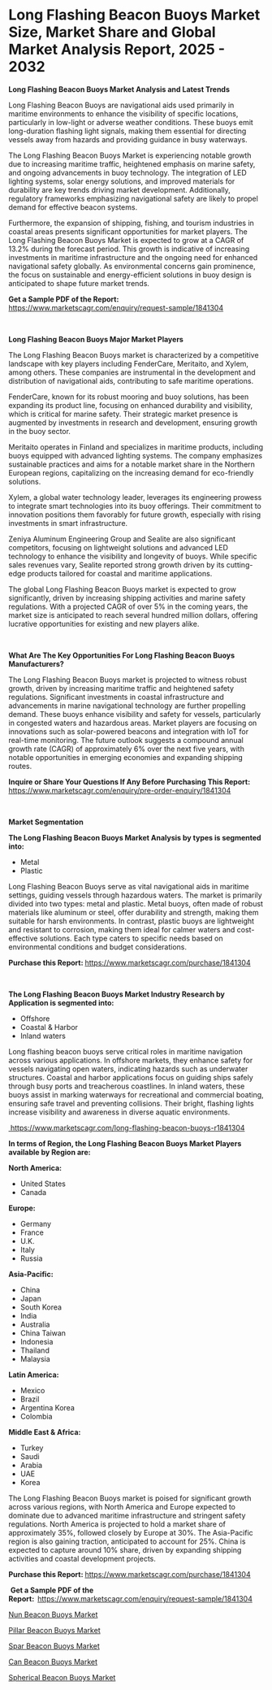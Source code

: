 <p><h1>Long Flashing Beacon Buoys Market Size, Market Share and Global Market Analysis Report, 2025 - 2032</h1></p><p><strong>Long Flashing Beacon Buoys Market Analysis and Latest Trends</strong></p>
<p><p>Long Flashing Beacon Buoys are navigational aids used primarily in maritime environments to enhance the visibility of specific locations, particularly in low-light or adverse weather conditions. These buoys emit long-duration flashing light signals, making them essential for directing vessels away from hazards and providing guidance in busy waterways. </p><p>The Long Flashing Beacon Buoys Market is experiencing notable growth due to increasing maritime traffic, heightened emphasis on marine safety, and ongoing advancements in buoy technology. The integration of LED lighting systems, solar energy solutions, and improved materials for durability are key trends driving market development. Additionally, regulatory frameworks emphasizing navigational safety are likely to propel demand for effective beacon systems.</p><p>Furthermore, the expansion of shipping, fishing, and tourism industries in coastal areas presents significant opportunities for market players. The Long Flashing Beacon Buoys Market is expected to grow at a CAGR of 13.2% during the forecast period. This growth is indicative of increasing investments in maritime infrastructure and the ongoing need for enhanced navigational safety globally. As environmental concerns gain prominence, the focus on sustainable and energy-efficient solutions in buoy design is anticipated to shape future market trends.</p></p>
<p><strong>Get a Sample PDF of the Report:&nbsp;</strong> <a href="https://www.marketscagr.com/enquiry/request-sample/1841304?utm_campaign=2097&utm_medium=2&utm_source=Github&utm_content=ia&utm_term=12042025&utm_id=long-flashing-beacon-buoys">https://www.marketscagr.com/enquiry/request-sample/1841304</a></p>
<p>&nbsp;</p>
<p><strong>Long Flashing Beacon Buoys Major Market Players</strong></p>
<p><p>The Long Flashing Beacon Buoys market is characterized by a competitive landscape with key players including FenderCare, Meritaito, and Xylem, among others. These companies are instrumental in the development and distribution of navigational aids, contributing to safe maritime operations. </p><p>FenderCare, known for its robust mooring and buoy solutions, has been expanding its product line, focusing on enhanced durability and visibility, which is critical for marine safety. Their strategic market presence is augmented by investments in research and development, ensuring growth in the buoy sector.</p><p>Meritaito operates in Finland and specializes in maritime products, including buoys equipped with advanced lighting systems. The company emphasizes sustainable practices and aims for a notable market share in the Northern European regions, capitalizing on the increasing demand for eco-friendly solutions.</p><p>Xylem, a global water technology leader, leverages its engineering prowess to integrate smart technologies into its buoy offerings. Their commitment to innovation positions them favorably for future growth, especially with rising investments in smart infrastructure.</p><p>Zeniya Aluminum Engineering Group and Sealite are also significant competitors, focusing on lightweight solutions and advanced LED technology to enhance the visibility and longevity of buoys. While specific sales revenues vary, Sealite reported strong growth driven by its cutting-edge products tailored for coastal and maritime applications.</p><p>The global Long Flashing Beacon Buoys market is expected to grow significantly, driven by increasing shipping activities and marine safety regulations. With a projected CAGR of over 5% in the coming years, the market size is anticipated to reach several hundred million dollars, offering lucrative opportunities for existing and new players alike.</p></p>
<p>&nbsp;</p>
<p><strong>What Are The Key Opportunities For Long Flashing Beacon Buoys Manufacturers?</strong></p>
<p><p>The Long Flashing Beacon Buoys market is projected to witness robust growth, driven by increasing maritime traffic and heightened safety regulations. Significant investments in coastal infrastructure and advancements in marine navigational technology are further propelling demand. These buoys enhance visibility and safety for vessels, particularly in congested waters and hazardous areas. Market players are focusing on innovations such as solar-powered beacons and integration with IoT for real-time monitoring. The future outlook suggests a compound annual growth rate (CAGR) of approximately 6% over the next five years, with notable opportunities in emerging economies and expanding shipping routes.</p></p>
<p><strong>Inquire or Share Your Questions If Any Before Purchasing This Report:</strong> <a href="https://www.marketscagr.com/enquiry/pre-order-enquiry/1841304?utm_campaign=2097&utm_medium=2&utm_source=Github&utm_content=ia&utm_term=12042025&utm_id=long-flashing-beacon-buoys">https://www.marketscagr.com/enquiry/pre-order-enquiry/1841304</a></p>
<p>&nbsp;</p>
<p><strong>Market Segmentation</strong></p>
<p><strong>The Long Flashing Beacon Buoys Market Analysis by types is segmented into:</strong></p>
<p><ul><li>Metal</li><li>Plastic</li></ul></p>
<p><p>Long Flashing Beacon Buoys serve as vital navigational aids in maritime settings, guiding vessels through hazardous waters. The market is primarily divided into two types: metal and plastic. Metal buoys, often made of robust materials like aluminum or steel, offer durability and strength, making them suitable for harsh environments. In contrast, plastic buoys are lightweight and resistant to corrosion, making them ideal for calmer waters and cost-effective solutions. Each type caters to specific needs based on environmental conditions and budget considerations.</p></p>
<p><strong>Purchase this Report:&nbsp;</strong><a href="https://www.marketscagr.com/purchase/1841304?utm_campaign=2097&utm_medium=2&utm_source=Github&utm_content=ia&utm_term=12042025&utm_id=long-flashing-beacon-buoys">https://www.marketscagr.com/purchase/1841304</a></p>
<p>&nbsp;</p>
<p><strong>The Long Flashing Beacon Buoys Market Industry Research by Application is segmented into:</strong></p>
<p><ul><li>Offshore</li><li>Coastal & Harbor</li><li>Inland waters</li></ul></p>
<p><p>Long flashing beacon buoys serve critical roles in maritime navigation across various applications. In offshore markets, they enhance safety for vessels navigating open waters, indicating hazards such as underwater structures. Coastal and harbor applications focus on guiding ships safely through busy ports and treacherous coastlines. In inland waters, these buoys assist in marking waterways for recreational and commercial boating, ensuring safe travel and preventing collisions. Their bright, flashing lights increase visibility and awareness in diverse aquatic environments.</p></p>
<p><a href="https://www.marketscagr.com/long-flashing-beacon-buoys-r1841304?utm_campaign=2097&utm_medium=2&utm_source=Github&utm_content=ia&utm_term=12042025&utm_id=long-flashing-beacon-buoys">&nbsp;https://www.marketscagr.com/long-flashing-beacon-buoys-r1841304</a></p>
<p><strong>In terms of Region, the Long Flashing Beacon Buoys Market Players available by Region are:</strong></p>
<p>
    <p> <strong> North America: </strong>
        <ul>
            <li>United States</li>
            <li>Canada</li>
        </ul>
        </p> 
    <p> <strong> Europe: </strong>
        <ul>
            <li>Germany</li>
            <li>France</li>
            <li>U.K.</li>
            <li>Italy</li>
            <li>Russia</li>
        </ul>
        </p> 
    <p> <strong> Asia-Pacific: </strong>
        <ul>
            <li>China</li>
            <li>Japan</li>
            <li>South Korea</li>
            <li>India</li>
            <li>Australia</li>
            <li>China Taiwan</li>
            <li>Indonesia</li>
            <li>Thailand</li>
            <li>Malaysia</li>
        </ul>
        </p> 
    <p> <strong> Latin America: </strong>
        <ul>
            <li>Mexico</li>
            <li>Brazil</li>
            <li>Argentina Korea</li>
            <li>Colombia</li>
        </ul>
        </p> 
    <p> <strong> Middle East & Africa: </strong>
        <ul>
            <li>Turkey</li>
            <li>Saudi</li>
            <li>Arabia</li>
            <li>UAE</li>
            <li>Korea</li>
        </ul>
    </p>
    </p>
<p><p>The Long Flashing Beacon Buoys market is poised for significant growth across various regions, with North America and Europe expected to dominate due to advanced maritime infrastructure and stringent safety regulations. North America is projected to hold a market share of approximately 35%, followed closely by Europe at 30%. The Asia-Pacific region is also gaining traction, anticipated to account for 25%. China is expected to capture around 10% share, driven by expanding shipping activities and coastal development projects.</p></p>
<p><strong>Purchase this Report: </strong><a href="https://www.marketscagr.com/purchase/1841304?utm_campaign=2097&utm_medium=2&utm_source=Github&utm_content=ia&utm_term=12042025&utm_id=long-flashing-beacon-buoys">https://www.marketscagr.com/purchase/1841304</a></p>
<p>&nbsp;<strong>Get a Sample PDF of the Report:&nbsp;&nbsp;</strong><a href="https://www.marketscagr.com/enquiry/request-sample/1841304?utm_campaign=2097&utm_medium=2&utm_source=Github&utm_content=ia&utm_term=12042025&utm_id=long-flashing-beacon-buoys">https://www.marketscagr.com/enquiry/request-sample/1841304</a></p>
<p><strong></strong></p>
<p><p><a href="https://github.com/trenkkwasek84/Market-Research-Report-List-1/blob/main/nun-beacon-buoys-market.md?utm_campaign=2097&utm_medium=2&utm_source=Github&utm_content=ia&utm_term=12042025&utm_id=long-flashing-beacon-buoys">Nun Beacon Buoys Market</a></p><p><a href="https://github.com/snapetylerho/Market-Research-Report-List-1/blob/main/pillar-beacon-buoys-market.md?utm_campaign=2097&utm_medium=2&utm_source=Github&utm_content=ia&utm_term=12042025&utm_id=long-flashing-beacon-buoys">Pillar Beacon Buoys Market</a></p><p><a href="https://github.com/iwanesucices/Market-Research-Report-List-1/blob/main/spar-beacon-buoys-market.md?utm_campaign=2097&utm_medium=2&utm_source=Github&utm_content=ia&utm_term=12042025&utm_id=long-flashing-beacon-buoys">Spar Beacon Buoys Market</a></p><p><a href="https://github.com/brinnoifon/Market-Research-Report-List-1/blob/main/can-beacon-buoys-market.md?utm_campaign=2097&utm_medium=2&utm_source=Github&utm_content=ia&utm_term=12042025&utm_id=long-flashing-beacon-buoys">Can Beacon Buoys Market</a></p><p><a href="https://github.com/sulvantomppa/Market-Research-Report-List-1/blob/main/spherical-beacon-buoys-market.md?utm_campaign=2097&utm_medium=2&utm_source=Github&utm_content=ia&utm_term=12042025&utm_id=long-flashing-beacon-buoys">Spherical Beacon Buoys Market</a></p></p>